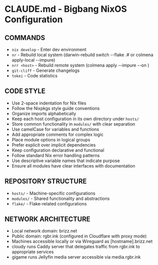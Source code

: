 # CLAUDE.md - Bigbang NixOS Configuration

## COMMANDS
- `nix develop` - Enter dev environment
- `nr` - Rebuild local system (darwin-rebuild switch --flake .# or colmena apply-local --impure)
- `nrr <host>` - Rebuild remote system (colmena apply --impure --on <host>)
- `git-cliff` - Generate changelogs
- `tokei` - Code statistics

## CODE STYLE
- Use 2-space indentation for Nix files
- Follow the Nixpkgs style guide conventions
- Organize imports alphabetically
- Keep each host configuration in its own directory under `hosts/`
- Store common functionality in `modules/` with clear separation
- Use camelCase for variables and functions
- Add appropriate comments for complex logic
- Place module options in logical groups
- Prefer explicit over implicit dependencies
- Keep configuration declarative and functional
- Follow standard Nix error handling patterns
- Use descriptive variable names that indicate purpose
- Ensure all modules have clear interfaces with documentation

## REPOSITORY STRUCTURE
- `hosts/` - Machine-specific configurations
- `modules/` - Shared functionality and abstractions
- `flake/` - Flake-related configurations

## NETWORK ARCHITECTURE
- Local network domain: brizz.net
- Public domain: rgbr.ink (configured in Cloudflare with proxy mode)
- Machines accessible locally or via Wireguard as [hostname].brizz.net
- cloudy runs Caddy server that delegates traffic from rgbr.ink to appropriate services
- gigame runs Jellyfin media server accessible via media.rgbr.ink